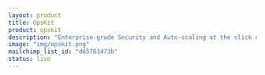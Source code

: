 ```yaml
---
layout: product
title: OpsKit
product: opskit
description: "Enterprise-grade Security and Auto-scaling at the click of a button"
image: "img/opskit.png"
mailchimp_list_id: "d65703473b"
status: live
---
```

